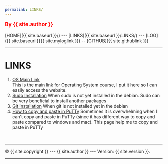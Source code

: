 ```yaml
---
permalink: LINKS/
---
```

<span style="color:red; font-weight:bold; font-size:larger;">By {{ site.author }}</span>
<br><br>
[HOME]({{ site.baseurl }}/) ---
[LINKS]({{ site.baseurl }}/LINKS/) ---
[LOG]({{ site.baseurl }}{{ site.myloglink }}) --
[GITHUB]({{ site.githublink }})
<br>
<hr>

# LINKS

1. [OS Main Link](https://os.vlsm.org/)<br>
This is the main link for Operating System course, I put it here so I can easily access the website.
2. [Sudo Installation](https://milq.github.io/enable-sudo-user-account-debian/)
When sudo is not yet installed in the debian. Sudo can be very beneficial to install another packages
3. [Git Installation](https://www.atlassian.com/git/tutorials/install-git#linux)
When git is not installed yet in the debian
4. [How to copy and paste in PuTTy](https://www.alphr.com/copy-paste-putty/#:~:text=Press%20Ctrl%2BC%20or%20right,it%20or%20press%20Shift%20%2B%20Insert.)
Sometimes it is overwhelming when I can't copy and paste in PuTTy (since it has different way to copy and paste compared to windows and mac). This page help me to copy and paste in PuTTy
<br>
<hr>
&copy; {{ site.copyright }} --- {{ site.author }} --- Version: {{ site.version }}.
<hr>
<br>
